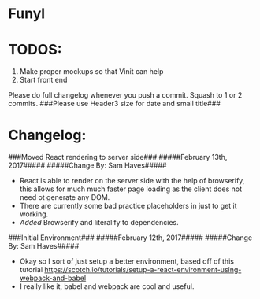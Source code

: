 # Funyl

# TODOS:
1. Make proper mockups so that Vinit can help
2. Start front end


Please do full changelog whenever you push a commit. Squash to 1 or 2 commits.
###Please use Header3 size for date and small title###

# Changelog:
###Moved React rendering to server side###
#####February 13th, 2017#####
#####Change By: Sam Haves#####
- React is able to render on the server side with the help of browserify, this allows for much much faster page loading as the client does not need ot generate any DOM.
- There are currently some bad practice placeholders in just to get it working.
- *Added* Browserify and literalify to dependencies. 

###Initial Environment###
#####February 12th, 2017#####
#####Change By: Sam Haves#####
- Okay so I sort of just setup a better environment, based off of this tutorial https://scotch.io/tutorials/setup-a-react-environment-using-webpack-and-babel
- I really like it, babel and webpack are cool and useful.
